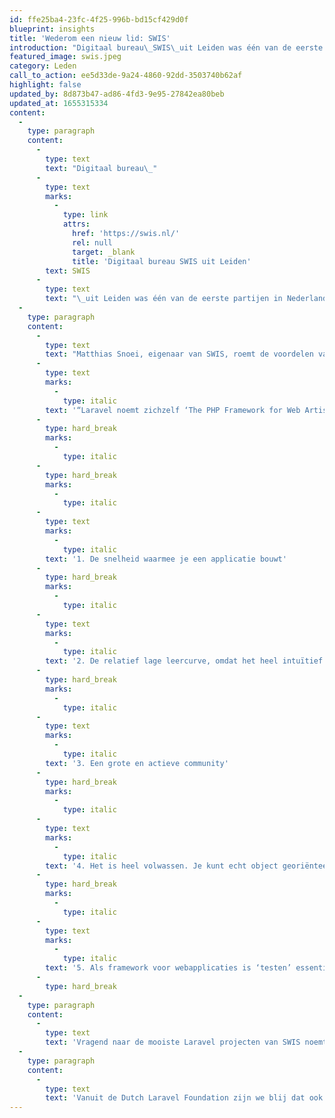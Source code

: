 ```yaml
---
id: ffe25ba4-23fc-4f25-996b-bd15cf429d0f
blueprint: insights
title: 'Wederom een nieuw lid: SWIS'
introduction: "Digitaal bureau\_SWIS\_uit Leiden was één van de eerste partijen in Nederland die begon te experimenteren met Laravel. In 2013, slechts twee jaar na de start van Laravel, werd er door SWIS al met het framework gebouwd. In 2014 volgde een bezoek aan Laracon, waarna er al snel de eerste klantprojecten in Laravel opgeleverd werden. Deelname aan de Dutch Laravel Foundation is dus een “no brainer” voor deze digitale koploper."
featured_image: swis.jpeg
category: Leden
call_to_action: ee5d33de-9a24-4860-92dd-3503740b62af
highlight: false
updated_by: 8d873b47-ad86-4fd3-9e95-27842ea80beb
updated_at: 1655315334
content:
  -
    type: paragraph
    content:
      -
        type: text
        text: "Digitaal bureau\_"
      -
        type: text
        marks:
          -
            type: link
            attrs:
              href: 'https://swis.nl/'
              rel: null
              target: _blank
              title: 'Digitaal bureau SWIS uit Leiden'
        text: SWIS
      -
        type: text
        text: "\_uit Leiden was één van de eerste partijen in Nederland die begon te experimenteren met Laravel. In 2013, slechts twee jaar na de start van Laravel, werd er door SWIS al met het framework gebouwd. In 2014 volgde een bezoek aan Laracon, waarna er al snel de eerste klantprojecten in Laravel opgeleverd werden. Deelname aan de Dutch Laravel Foundation is dus een “no brainer” voor deze digitale koploper."
  -
    type: paragraph
    content:
      -
        type: text
        text: "Matthias Snoei, eigenaar van SWIS, roemt de voordelen van het framework. Zo benoemt hij:\_"
      -
        type: text
        marks:
          -
            type: italic
        text: '“Laravel noemt zichzelf ‘The PHP Framework for Web Artisians’ en zo ervaren onze developers het ook. Dat zit hem dan in de elegante syntax, maar vooral in praktische voordelen als:'
      -
        type: hard_break
        marks:
          -
            type: italic
      -
        type: hard_break
        marks:
          -
            type: italic
      -
        type: text
        marks:
          -
            type: italic
        text: '1. De snelheid waarmee je een applicatie bouwt'
      -
        type: hard_break
        marks:
          -
            type: italic
      -
        type: text
        marks:
          -
            type: italic
        text: '2. De relatief lage leercurve, omdat het heel intuïtief werkt'
      -
        type: hard_break
        marks:
          -
            type: italic
      -
        type: text
        marks:
          -
            type: italic
        text: '3. Een grote en actieve community'
      -
        type: hard_break
        marks:
          -
            type: italic
      -
        type: text
        marks:
          -
            type: italic
        text: '4. Het is heel volwassen. Je kunt echt object georiënteerd werken.'
      -
        type: hard_break
        marks:
          -
            type: italic
      -
        type: text
        marks:
          -
            type: italic
        text: '5. Als framework voor webapplicaties is ‘testen’ essentieel en ook daar blinkt Laravel uit.”'
      -
        type: hard_break
  -
    type: paragraph
    content:
      -
        type: text
        text: 'Vragend naar de mooiste Laravel projecten van SWIS noemt Matthias onder andere het project dat zij voor het Ministerie van Economische Zaken en Rijkswaterstaat hebben gedaan. De gebouwde Laravel webapplicatie helpt de overheid om snel en eenvoudig aanbestedingsdocumenten op te stellen die voldoen aan de gewenste criteria voor Maatschappelijk Verantwoord Inkopen. Dat klinkt misschien niet heel sexy, maar is superhandig en heeft veel impact. De tool wordt veel gebruikt en scheelt opstellers van aanbestedingen ongelofelijk veel zoek en knip- en plakwerk.'
  -
    type: paragraph
    content:
      -
        type: text
        text: 'Vanuit de Dutch Laravel Foundation zijn we blij dat ook SWIS heeft gekozen voor deelname aan onze foundation. Als digitale koploper hoort SWIS er uiteraard bij!'
---
```

